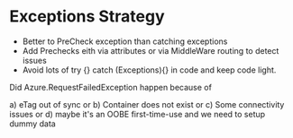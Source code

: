 ﻿
# Exceptions Strategy

* Better to PreCheck exception than catching exceptions
* Add Prechecks eith via attributes or via MiddleWare routing to detect issues
* Avoid lots of try {} catch (Exceptions){} in code and keep code light.


Did Azure.RequestFailedException happen because of
    
a) eTag out of sync
   or
b) Container does not exist
   or
c) Some connectivity issues
   or
d) maybe it's an OOBE first-time-use and we need to setup dummy data
